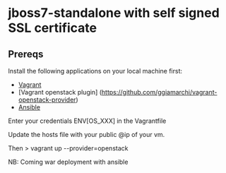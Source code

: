 jboss7-standalone with self signed SSL certificate
========================


## Prereqs

Install the following applications on your local machine first:

 * [Vagrant](http://vagrantup.com)
 * [Vagrant openstack plugin] (https://github.com/ggiamarchi/vagrant-openstack-provider)
 * [Ansible](http://ansibleworks.com)
 

Enter your credentials ENV[OS_XXX] in the Vagrantfile

Update the hosts file with your public @ip of your vm.

Then  > vagrant up --provider=openstack


NB: Coming war deployment with ansible 
